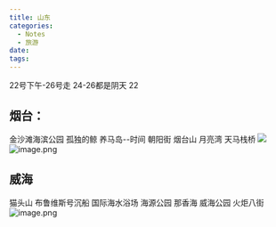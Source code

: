 ```yaml
---
title: 山东
categories:
  - Notes
  - 旅游
date:
tags:
---
```


22号下午-26号走
24-26都是阴天
22

## 烟台：
金沙滩海滨公园
孤独的鲸
养马岛--时间 
朝阳街
烟台山
月亮湾
天马栈桥
![](https://cdn.jsdelivr.net/gh/zhengyangWang1/image@main/img/20250620140857.png)
![image.png](https://cdn.jsdelivr.net/gh/zhengyangWang1/image@main/img/20250620141129.png)

## 威海
猫头山
布鲁维斯号沉船
国际海水浴场
海源公园
那香海
威海公园
火炬八街
![image.png](https://cdn.jsdelivr.net/gh/zhengyangWang1/image@main/img/20250620141708.png)
